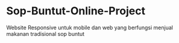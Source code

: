 # Sop-Buntut-Online-Project
Website Responsive untuk mobile dan web yang berfungsi menjual makanan tradisional sop buntut
